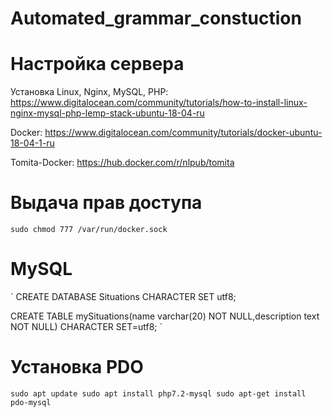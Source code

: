 # Automated_grammar_constuction

# Настройка сервера

Установка Linux, Nginx, MySQL, PHP:  https://www.digitalocean.com/community/tutorials/how-to-install-linux-nginx-mysql-php-lemp-stack-ubuntu-18-04-ru

Docker: https://www.digitalocean.com/community/tutorials/docker-ubuntu-18-04-1-ru

Tomita-Docker: https://hub.docker.com/r/nlpub/tomita

# Выдача прав доступа

`sudo chmod 777 /var/run/docker.sock` 

# MySQL

`
CREATE DATABASE Situations CHARACTER SET utf8;

CREATE TABLE mySituations(name varchar(20) NOT NULL,description text NOT NULL) CHARACTER SET=utf8;
`

# Установка PDO

`
sudo apt update
sudo apt install php7.2-mysql
sudo apt-get install pdo-mysql
`
